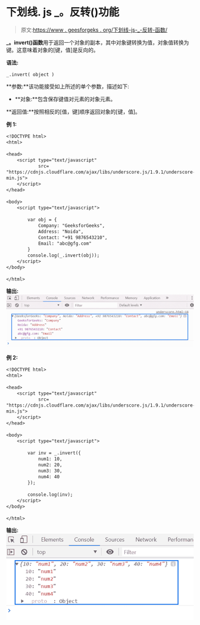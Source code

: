 # 下划线. js _。反转()功能

> 原文:[https://www . geesforgeks . org/下划线-js-_-反转-函数/](https://www.geeksforgeeks.org/underscore-js-_-invert-function/)

**_。invert()函数**用于返回一个对象的副本，其中对象键转换为值，对象值转换为键。这意味着对象的[键，值]是反向的。

**语法:**

```
_.invert( object )
```

**参数:**该功能接受如上所述的单个参数，描述如下:

*   **对象:**包含保存键值对元素的对象元素。

**返回值:**按照相反的[值，键]顺序返回对象的[键，值]。

**例 1:**

```
<!DOCTYPE html>
<html>

<head>
    <script type="text/javascript" 
            src=
"https://cdnjs.cloudflare.com/ajax/libs/underscore.js/1.9.1/underscore-min.js">
    </script>
</head>

<body>
    <script type="text/javascript">

        var obj = {
            Company: "GeeksforGeeks",
            Address: "Noida",
            Contact: "+91 9876543210",
            Email: "abc@gfg.com"
        }
        console.log(_.invert(obj));
    </script>
</body>

</html>
```

**输出:**
![](img/06ea95b6a9d38329679a88ba76d346c9.png)

**例 2:**

```
<!DOCTYPE html>
<html>

<head>
    <script type="text/javascript" 
            src=
"https://cdnjs.cloudflare.com/ajax/libs/underscore.js/1.9.1/underscore-min.js">
    </script>
</head>

<body>
    <script type="text/javascript">

        var inv = _.invert({
            num1: 10,
            num2: 20,
            num3: 30,
            num4: 40
        });

        console.log(inv);
    </script>
</body>

</html>
```

**输出:**
![](img/f02f48b7588e8e24e5f4770b13ec65a6.png)